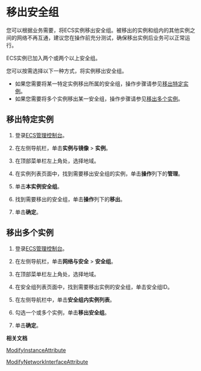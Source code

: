 # 移出安全组

您可以根据业务需要，将ECS实例移出安全组。被移出的实例和组内的其他实例之间的网络不再互通，建议您在操作前充分测试，确保移出实例后业务可以正常运行。

ECS实例已加入两个或两个以上安全组。

您可以按需选择以下一种方式，将实例移出安全组。

-   如果您需要将某一特定实例移出所属的安全组，操作步骤请参见[移出特定实例](#section_phz_eik_vpz)。
-   如果您需要将多个实例移出某一安全组，操作步骤请参见[移出多个实例](#section_3ru_84y_ves)。

## 移出特定实例

1.  登录[ECS管理控制台](https://ecs.console.aliyun.com)。

2.  在左侧导航栏，单击**实例与镜像** \> **实例**。

3.  在顶部菜单栏左上角处，选择地域。

4.  在实例列表页面中，找到需要移出安全组的实例，单击**操作**列下的**管理**。

5.  单击**本实例安全组**。

6.  找到需要移出的安全组，单击**操作**列下的**移出**。

7.  单击**确定**。


## 移出多个实例

1.  登录[ECS管理控制台](https://ecs.console.aliyun.com)。

2.  在左侧导航栏，单击**网络与安全** \> **安全组**。

3.  在顶部菜单栏左上角处，选择地域。

4.  在安全组列表页面中，找到需要移出实例的安全组，单击安全组ID。

5.  在左侧导航栏中，单击**安全组内实例列表**。

6.  勾选一个或多个实例，单击**移出安全组**。

7.  单击**确定**。


**相关文档**  


[ModifyInstanceAttribute](/cn.zh-CN/API参考/实例/ModifyInstanceAttribute.md)

[ModifyNetworkInterfaceAttribute](/cn.zh-CN/API参考/弹性网卡/ModifyNetworkInterfaceAttribute.md)

